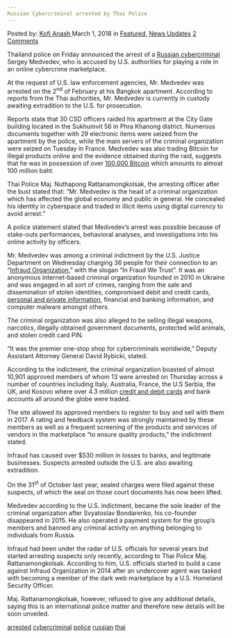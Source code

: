 ```yaml
---
Russian Cybercriminal arrested by Thai Police
---
```

<article class="post-listing post-24914 post type-post status-publish format-standard has-post-thumbnail hentry 
 tag-cybercriminal tag-police tag-russian tag-thai">
<div class="post-inner">
<span>Posted by: <a href="https://www.deepdotweb.com/author/kofi/" title="">Kofi Anash </a></span>
<span>March 1, 2018</span>
<span>in <a href="https://www.deepdotweb.com/category/deepdot-news/" rel="category tag">Featured</a>, <a href="https://www.deepdotweb.com/category/news-updates/" rel="category tag">News Updates</a></span>
<span><a href="https://www.deepdotweb.com/2018/03/01/russian-cybercriminal-arrested-thai-police/#comments">2 Comments</a></span>


<p>Thailand police on Friday announced the arrest of a <a href="https://www.deepdotweb.com/2017/12/16/georgia-judge-sentences-russian-hacker-sentenced-14-years-prison/">Russian cybercriminal</a> Sergey Medvedev, who is accused by U.S. authorities for playing a role in an online cybercrime marketplace.</p>
<p>At the request of U.S. law enforcement agencies, Mr. Medvedev was arrested on the 2<sup>nd</sup> of February at his Bangkok apartment. According to reports from the Thai authorities, Mr. Medvedev is currently in custody awaiting extradition to the U.S. for prosecution.</p>
<p>Reports state that 30 CSD officers raided his apartment at the City Gate building located in the Sukhumvit 56 in Phra Khanong district. Numerous documents together with 29 electronic items were seized from the apartment by the police, while the main servers of the criminal organization were seized on Tuesday in France. Medvedev was also trading Bitcoin for illegal products online and the evidence obtained during the raid, suggests that he was in possession of over <a href="https://www.deepdotweb.com/2018/01/25/u-s-prosecutors-cash-seized-bitcoins/">100,000 Bitcoin</a> which amounts to almost 100 million baht.</p>
<p>Thai Police Maj. Nuthapong Rattanamongkolsak, the arresting officer after the bust stated that: &#8220;Mr. Medvedev is the head of a criminal organization which has affected the global economy and public in general. He concealed his identity in cyberspace and traded in illicit items using digital currency to avoid arrest.”</p>
<p>A police statement stated that Medvedev’s arrest was possible because of stake-outs performances, behavioral analyses, and investigations into his online activity by officers.</p>
<p>Mr. Medvedev was among a criminal indictment by the U.S. Justice Department on Wednesday charging 36 people for their connection to an “<a href="https://www.cbsnews.com/news/us-russia-cybercrime-dark-web-market-suspect-sergey-medvedev-thailand/">Infraud Organization</a>,” with the slogan “In Fraud We Trust”. It was an anonymous internet-based criminal organization founded in 2010 in Ukraine and was engaged in all sort of crimes, ranging from the sale and dissemination of stolen identities, compromised debit and credit cards, <a href="https://www.deepdotweb.com/2017/11/19/state-texas-selling-personal-information-citizens/">personal and private information</a>, financial and banking information, and computer malware amongst others.</p>
<p>The criminal organization was also alleged to be selling illegal weapons, narcotics, illegally obtained government documents, protected wild animals, and stolen credit card PIN.</p>
<p>“It was the premier one-stop shop for cybercriminals worldwide,&#8221; Deputy Assistant Attorney General David Rybicki, stated.</p>
<p>According to the indictment, the criminal organization boasted of almost 10,901 approved members of whom 13 were arrested on Thursday across a number of countries including Italy, Australia, France, the U.S Serbia, the UK, and Kosovo where over 4.3 million <a href="https://www.deepdotweb.com/2016/11/23/new-york-man-sentenced-prison-buying-83-stolen-credit-cards-darknet/">credit and debit cards</a> and bank accounts all around the globe were traded.</p>
<p>The site allowed its approved members to register to buy and sell with them in 2017. A rating and feedback system was strongly maintained by these members as well as a frequent screening of the products and services of vendors in the marketplace “to ensure quality products,” the indictment stated.</p>
<p>Infraud has caused over $530 million in losses to banks, and legitimate businesses. Suspects arrested outside the U.S. are also awaiting extradition.</p>
<p>On the 31<sup>st</sup> of October last year, sealed charges were filed against these suspects, of which the seal on those court documents has now been lifted.</p>
<p>Medvedev according to the U.S. indictment, became the sole leader of the criminal organization after Svyatoslav Bondarenko, his co-founder disappeared in 2015. He also operated a payment system for the group’s members and banned any criminal activity on anything belonging to individuals from Russia.</p>
<p>Infraud had been under the radar of U.S. officials for several years but started arresting suspects only recently, according to Thai Police Maj. Rattanamongkolsak. According to him, U.S. officials started to build a case against Infraud Organization in 2014 after an undercover agent was tasked with becoming a member of the dark web marketplace by a U.S. Homeland Security Officer.</p>
<p>Maj. Rattanamongkolsak, however, refused to give any additional details, saying this is an international police matter and therefore new details will be soon unveiled.</p>
</div>
<a href="https://www.deepdotweb.com/tag/arrested/" rel="tag">arrested</a> <a href="https://www.deepdotweb.com/tag/cybercriminal/" rel="tag">cybercriminal</a> <a href="https://www.deepdotweb.com/tag/police/" rel="tag">police</a> <a href="https://www.deepdotweb.com/tag/russian/" rel="tag">russian</a> <a href="https://www.deepdotweb.com/tag/thai/" rel="tag">thai</a></span> <span style="display:none" class="updated">2018-03-01<a href="https://www.deepdotweb.com/author/kofi/" title="Posts by Kofi Anash" rel="author">Kofi Anash</a></strong></div>
</div>
</article>

